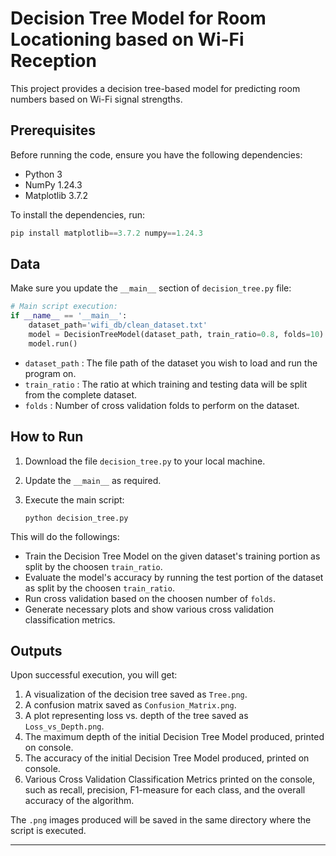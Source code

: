 # Decision Tree Model for Room Locationing based on Wi-Fi Reception

This project provides a decision tree-based model for predicting room numbers based on Wi-Fi signal strengths. 

## Prerequisites

Before running the code, ensure you have the following dependencies:

- Python 3
- NumPy 1.24.3
- Matplotlib 3.7.2

To install the dependencies, run:

```py
pip install matplotlib==3.7.2 numpy==1.24.3
```

## Data

Make sure you update the `__main__` section of `decision_tree.py` file:

```py
# Main script execution:
if __name__ == '__main__':
    dataset_path='wifi_db/clean_dataset.txt'
    model = DecisionTreeModel(dataset_path, train_ratio=0.8, folds=10)
    model.run()

```
- `dataset_path` : The file path of the dataset you wish to load and run the program on.
- `train_ratio` : The ratio at which training and testing data will be split from the complete dataset.
- `folds` : Number of cross validation folds to perform on the dataset.

## How to Run

1. Download the file `decision_tree.py` to your local machine.
2. Update the  `__main__` as required.
3. Execute the main script:

    ```
    python decision_tree.py
    ```

This will do the followings:
- Train the Decision Tree Model on the given dataset's training portion as split by the choosen `train_ratio`.
- Evaluate the model's accuracy by running the test portion of the dataset as split by the choosen `train_ratio`.
- Run cross validation based on the choosen number of `folds`.
- Generate necessary plots and show various cross validation classification metrics.



## Outputs

Upon successful execution, you will get:

1. A visualization of the decision tree saved as `Tree.png`.
2. A confusion matrix saved as `Confusion_Matrix.png`.
3. A plot representing loss vs. depth of the tree saved as `Loss_vs_Depth.png`.
4. The maximum depth of the initial  Decision Tree Model produced, printed on console.
5. The accuracy of the initial  Decision Tree Model produced, printed on console.
6. Various Cross Validation Classification Metrics printed on the console, such as recall, precision, F1-measure for each class, and the overall accuracy of the algorithm.

The `.png` images produced will be saved in the same directory where the script is executed.


---
